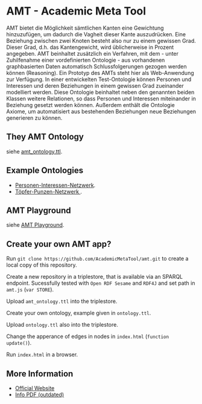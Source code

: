 # AMT - Academic Meta Tool

AMT bietet die Möglichkeit sämtlichen Kanten eine Gewichtung hinzuzufügen, um dadurch die Vagheit dieser Kante auszudrücken. Eine Beziehung zwischen zwei Knoten besteht also nur zu einem gewissen Grad. Dieser Grad, d.h. das Kantengewicht, wird üblicherweise in Prozent angegeben. AMT beinhaltet zusätzlich ein Verfahren, mit dem - unter Zuhilfenahme einer vordefinierten Ontologie - aus vorhandenen graphbasierten Daten automatisch Schlussfolgerungen gezogen werden können (Reasoning). Ein Prototyp des AMTs steht hier als Web-Anwendung zur Verfügung. In einer entwickelten Test-Ontologie können Personen und Interessen und deren Beziehungen in einem gewissen Grad zueinander modelliert werden. Diese Ontologie beinhaltet neben den genannten beiden Klassen weitere Relationen, so dass Personen und Interessen miteinander in Beziehung gesetzt werden können. Außerdem enthält die Ontologie Axiome, um automatisiert aus bestehenden Beziehungen neue Beziehungen generieren zu können.

## They AMT Ontology

siehe [amt_ontology.ttl](https://github.com/AcademicMetaTool/amt/blob/master/amt_ontology.ttl).

## Example Ontologies

* [Personen-Interessen-Netzwerk](https://github.com/AcademicMetaTool/amt/blob/master/playground/ontology_mainzed.ttl).
* [Töpfer-Punzen-Netzwerk ](https://github.com/AcademicMetaTool/amt/blob/master/playground/samian_mainzed.ttl).

## AMT Playground

siehe [AMT Playground](http://academic-meta-tool.xyz/playground/).

## Create your own AMT app?

Run `git clone https://github.com/AcademicMetaTool/amt.git` to create a local copy of this repository.

Create a new repository in a triplestore, that is available via an SPARQL endpoint. Sucessfully tested with `Open RDF Sesame` and `RDF4J` and set path in `amt.js` (`var STORE`).

Upload `amt_ontology.ttl` into the triplestore.

Create your own ontology, example given in `ontology.ttl`.

Upload `ontology.ttl` also into the triplestore.

Change the apperance of edges in nodes in `index.html` (`function update()`).

Run `index.html` in a browser.

## More Information

* [Official Website](http://academic-meta-tool.xyz)
* [Info PDF (outdated)](http://unold.net/amt/amt.pdf)
